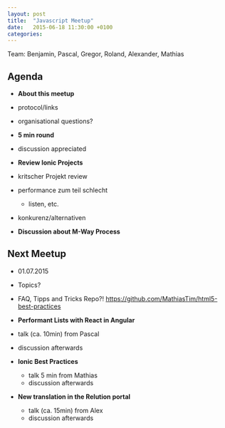 ```yaml
---
layout: post
title:  "Javascript Meetup"
date:   2015-06-18 11:30:00 +0100
categories:
---
```


Team: Benjamin, Pascal, Gregor, Roland, Alexander, Mathias

## Agenda

- **About this meetup**
 - protocol/links
 - organisational questions?


- **5 min round**
 - discussion appreciated


- **Review Ionic Projects**
 - kritscher Projekt review
 - performance zum teil schlecht
   - listen, etc.
 - konkurenz/alternativen


- **Discussion about M-Way Process**

## Next Meetup
 - 01.07.2015
 - Topics?
 - FAQ, Tipps and Tricks Repo?! https://github.com/MathiasTim/html5-best-practices


- **Performant Lists with React in Angular**
 - talk (ca. 10min) from Pascal
 - discussion afterwards


- **Ionic Best Practices**
  - talk 5 min from Mathias
  - discussion afterwards


- **New translation in the Relution portal**
  - talk (ca. 15min) from Alex
  - discussion afterwards
